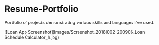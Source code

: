 # Resume-Portfolio
Portfolio of projects demonstrating various skills and languages I've used.

![Loan App Screenshot](Images/Screenshot_20181002-200906_Loan Schedule Calculator_h.jpg)
